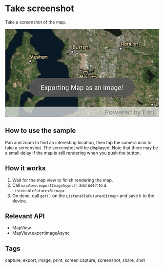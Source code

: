 # Take screenshot

Take a screenshot of the map.

![Image of take screenshot](take-screenshot.png)

## How to use the sample

Pan and zoom to find an interesting location, then tap the camera icon to take a screenshot. The screenshot will be displayed. Note that there may be a small delay if the map is still rendering when you push the button.

## How it works

1. Wait for the map view to finish rendering the map.
2. Call `mapView.exportImageAsync()` and set it to a `ListenableFuture<Bitmap>`.
3. On done, call `get()` on the `ListenableFuture<Bitmap>` and save it to the device.

## Relevant API

* MapView
* MapView.exportImageAsync

## Tags

capture, export, image, print, screen capture, screenshot, share, shot